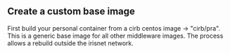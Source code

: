 ## Create a custom base image

First build your personal container from a cirb centos image -> "cirb/pra".
This is a generic base image for all other middleware images.
The process allows a rebuild outside the irisnet network.

